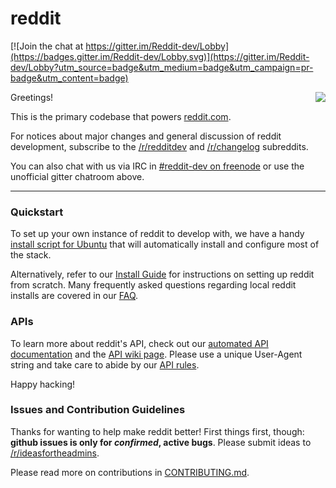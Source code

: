 # reddit

[![Join the chat at https://gitter.im/Reddit-dev/Lobby](https://badges.gitter.im/Reddit-dev/Lobby.svg)](https://gitter.im/Reddit-dev/Lobby?utm_source=badge&utm_medium=badge&utm_campaign=pr-badge&utm_content=badge)

<img src="https://secure.gravatar.com/avatar/c638493729c2f009988c9e5bd9b5e116?s=200" align="right">

Greetings!

This is the primary codebase that powers [reddit.com](http://www.reddit.com).

For notices about major changes and general discussion of reddit development, subscribe to the [/r/redditdev](http://www.reddit.com/r/redditdev) and [/r/changelog](http://www.reddit.com/r/changelog) subreddits. 

You can also chat with us via IRC in [#reddit-dev on freenode](http://webchat.freenode.net/?channels=reddit-dev) or use the unofficial gitter chatroom above.

---

### Quickstart

To set up your own instance of reddit to develop with, we have a handy [install script for Ubuntu](https://github.com/sau226redditrepos/Reddit/wiki/reddit-install-script-for-Ubuntu) that will automatically install and configure most of the stack.

Alternatively, refer to our [Install Guide](https://github.com/sau226redditrepos/Reddit/wiki/Install-guide) for instructions on setting up reddit from scratch. Many frequently asked questions regarding local reddit installs are covered in our [FAQ](https://github.com/sau226redditrepos/Reddit/wiki/FAQ).

### APIs

To learn more about reddit's API, check out our [automated API documentation](http://www.reddit.com/dev/api) and the [API wiki page](https://github.com/sau226redditrepos/Reddit/wiki/API). Please use a unique User-Agent string and take care to abide by our [API rules](https://github.com/sau226redditrepos/Reddit/wiki/API#wiki-rules).

Happy hacking!

### Issues and Contribution Guidelines

Thanks for wanting to help make reddit better! First things first, though: **github issues is only for _confirmed_, active bugs**. Please submit ideas to [/r/ideasfortheadmins](https://www.reddit.com/r/ideasfortheadmins/).

Please read more on contributions in [CONTRIBUTING.md](CONTRIBUTING.md).
